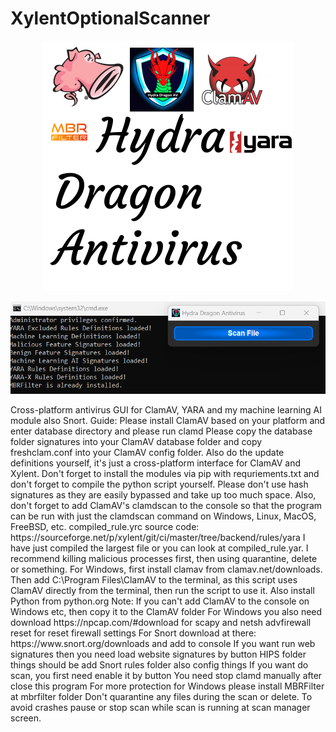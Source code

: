 # XylentOptionalScanner
<p align="center">
<img src="assets/HydraDragonAntivirus.png" width= 400px>
</p>
<p align="center">
<img src="assets/HydraDragonAntivirusGUI.png" width= 800px>
</p>
Cross-platform antivirus GUI for ClamAV, YARA and my machine learning AI module also Snort.
Guide:
Please install ClamAV based on your platform and enter database directory and please run clamd
Please copy the database folder signatures into your ClamAV database folder and copy freshclam.conf into your ClamAV config folder.
Also do the update definitions yourself, it's just a cross-platform interface for ClamAV and Xylent.
Don't forget to install the modules via pip with requriements.txt and don't forget to compile the python script yourself.
Please don't use hash signatures as they are easily bypassed and take up too much space.
Also, don't forget to add ClamAV's clamdscan to the console so that the program can be run with just the clamdscan command on Windows, Linux, MacOS, FreeBSD, etc.
compiled_rule.yrc source code: https://sourceforge.net/p/xylent/git/ci/master/tree/backend/rules/yara I have just compiled the largest file or you can look at compiled_rule.yar.
I recommend killing malicious processes first, then using quarantine, delete or something. For Windows, first install clamav from clamav.net/downloads.
Then add C:\Program Files\ClamAV to the terminal, as this script uses ClamAV directly from the terminal, then run the script to use it. 
Also install Python from python.org Note: If you can't add ClamAV to the console on Windows etc, then copy it to the ClamAV folder
For Windows you also need download https://npcap.com/#download for scapy and netsh advfirewall reset for reset firewall settings
For Snort download at there: https://www.snort.org/downloads and add to console
If you want run web signatures then you need load website signatures by button
HIPS folder things should be add Snort rules folder also config things
If you want do scan, you first need enable it by button
You need stop clamd manually after close this program
For more protection for Windows please install MBRFilter at mbrfilter folder
Don't quarantine any files during the scan or delete.
To avoid crashes pause or stop scan while scan is running at scan manager screen.